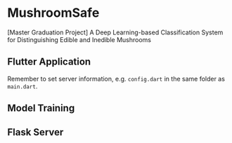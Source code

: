 # MushroomSafe
[Master Graduation Project] A Deep Learning-based Classification System for Distinguishing Edible and Inedible Mushrooms

## Flutter Application
Remember to set server information, e.g. `config.dart` in the same folder as `main.dart`.

## Model Training

## Flask Server
